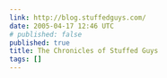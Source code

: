 ```yaml
---
link: http://blog.stuffedguys.com/
date: 2005-04-17 12:46 UTC
# published: false
published: true
title: The Chronicles of Stuffed Guys
tags: []
---
```



